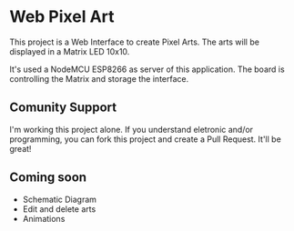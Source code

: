 # Web Pixel Art

This project is a Web Interface to create Pixel Arts. The arts will be displayed in a Matrix LED 10x10.

It's used a NodeMCU ESP8266 as server of this application. The board is controlling the Matrix and storage the interface.

## Comunity Support

I'm working this project alone. If you understand eletronic and/or programming, you can fork this project and create a Pull Request. It'll be great!

## Coming soon
- Schematic Diagram
- Edit and delete arts
- Animations